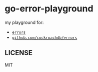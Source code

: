 # go-error-playground

my playground for:

- [`errors`](https://pkg.go.dev/errors)
- [`github.com/cockroachdb/errors`](https://pkg.go.dev/github.com/cockroachdb/errors)

## LICENSE

MIT
